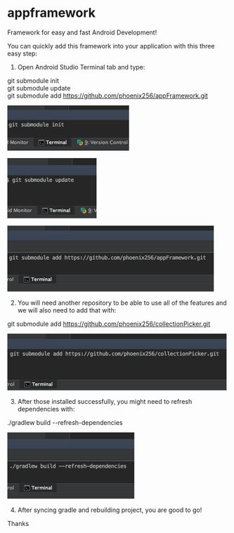 # appframework
Framework for easy and fast Android Development!

You can quickly add this framework into your application with this three easy step:

1) Open Android Studio Terminal tab and type:  
  
  git submodule init  
  git submodule update  
  git submodule add https://github.com/phoenix256/appFramework.git  

![alt tag](https://raw.githubusercontent.com/phoenix256/appFramework/master/setup_help/git%20submodule%20init%20image.png)

![alt tag](https://raw.githubusercontent.com/phoenix256/appFramework/master/setup_help/git%20submodule%20update%20image.png)

![alt tag](https://raw.githubusercontent.com/phoenix256/appFramework/dev/setup_help/git%20submodule%20add%20image.png)

2) You will need another repository to be able to use all of the features and we will also need to add that with:  

  git submodule add https://github.com/phoenix256/collectionPicker.git

![alt tag](https://raw.githubusercontent.com/phoenix256/appFramework/dev/setup_help/git%20submodule%20add%20image%202.png)

3) After those installed successfully, you might need to refresh dependencies with:   

  ./gradlew build --refresh-dependencies

![alt tag](https://raw.githubusercontent.com/phoenix256/appFramework/dev/setup_help/gradlew%20build%20refresh%20dependencies.png)

4) After syncing gradle and rebuilding project, you are good to go!

Thanks
